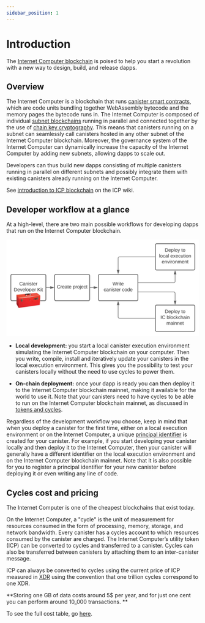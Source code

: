 ```yaml
---
sidebar_position: 1
---
```

# Introduction

The [Internet Computer blockchain](https://wiki.internetcomputer.org/wiki/Introduction_to_ICP) is poised to help you start a revolution with a new way to design, build, and release dapps.

## Overview

The Internet Computer is a blockchain that runs [canister smart contracts](https://internetcomputer.org/how-it-works/architecture-of-the-internet-computer/#canister-smart-contracts), which are code units bundling together WebAssembly bytecode and the memory pages the bytecode runs in. The Internet Computer is composed of individual [subnet blockchains](https://internetcomputer.org/how-it-works/architecture-of-the-internet-computer/#subnet-architecture) running in parallel and connected together by the use of [chain key cryptography](https://internetcomputer.org/how-it-works/#Chain-key-cryptography). This means that canisters running on a subnet can seamlessly call canisters hosted in any other subnet of the Internet Computer blockchain. Moreover, the governance system of the Internet Computer can dynamically increase the capacity of the Internet Computer by adding new subnets, allowing dapps to scale out.

Developers can thus build new dapps consisting of multiple canisters running in parallel on different subnets and possibly integrate them with existing canisters already running on the Internet Computer.

See [introduction to ICP blockchain](https://wiki.internetcomputer.org/wiki/Introduction_to_ICP) on the ICP wiki.

## Developer workflow at a glance

At a high-level, there are two main possible workflows for developing dapps that run on the Internet Computer blockchain.

![Development paths](_attachments/local-remote-path-workflow.svg)

- **Local development:** you start a local canister execution environment simulating the Internet Computer blockchain on your computer. Then you write, compile, install and iteratively update your canisters in the local execution environment. This gives you the possibility to test your canisters locally without the need to use cycles to power them.

- **On-chain deployment:** once your dapp is ready you can then deploy it to the Internet Computer blockchain mainnet, making it available for the world to use it. Note that your canisters need to have cycles to be able to run on the Internet Computer blockchain mainnet, as discussed in [tokens and cycles](/concepts/tokens-cycles.md).

Regardless of the development workflow you choose, keep in mind that when you deploy a canister for the first time, either on a local execution environment or on the Internet Computer, a unique [principal identifier](/references/glossary.md#principal) is created for your canister. For example, if you start developing your canister locally and then deploy it to the Internet Computer, then your canister will generally have a different identifier on the local execution environment and on the Internet Computer blockchain mainnet. Note that it is also possible for you to register a principal identifier for your new canister before deploying it or even writing any line of code.

## Cycles cost and pricing

The Internet Computer is one of the cheapest blockchains that exist today. 

On the Internet Computer, a "cycle" is the unit of measurement for resources consumed in the form of processing, memory, storage, and network bandwidth. Every canister has a cycles account to which resources consumed by the canister are charged. The Internet Computer’s utility token (ICP) can be converted to cycles and transferred to a canister. Cycles can also be transferred between canisters by attaching them to an inter-canister message.

ICP can always be converted to cycles using the current price of ICP measured in [XDR](https://en.wikipedia.org/wiki/Special_drawing_rights) using the convention that one trillion cycles correspond to one XDR.

**Storing one GB of data costs around 5$ per year, and for just one cent you can perform around 10_000 transactions. **

To see the full cost table, go [here](./gas-cost.md).
